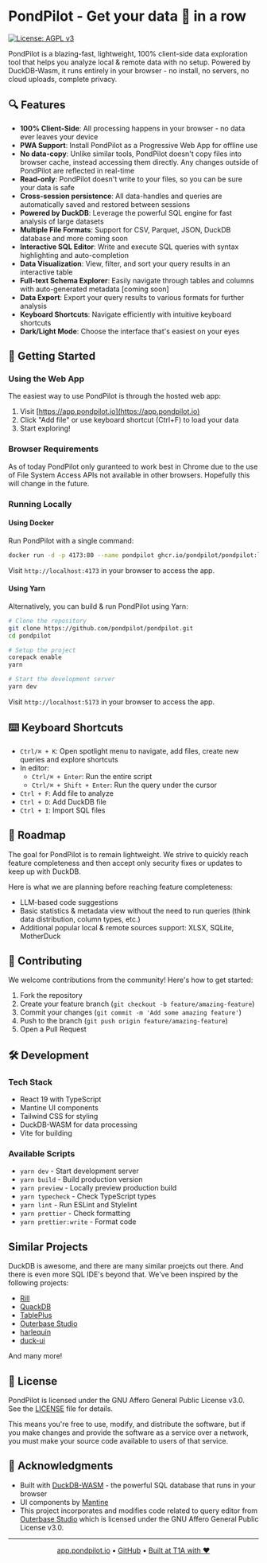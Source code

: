 # PondPilot - Get your data 🦆 in a row

[![License: AGPL v3](https://img.shields.io/badge/License-AGPL%20v3-blue.svg)](https://www.gnu.org/licenses/agpl-3.0)

PondPilot is a blazing-fast, lightweight, 100% client-side data exploration tool that helps you analyze local & remote data with no setup. Powered by DuckDB-Wasm, it runs entirely in your browser - no install, no servers, no cloud uploads, complete privacy.

## 🔍 Features

- **100% Client-Side**: All processing happens in your browser - no data ever leaves your device
- **PWA Support**: Install PondPilot as a Progressive Web App for offline use
- **No data-copy**: Unlike similar tools, PondPilot doesn't copy files into browser cache, instead accessing them directly. Any changes outside of PondPilot are reflected in real-time
- **Read-only**: PondPilot doesn't write to your files, so you can be sure your data is safe
- **Cross-session persistence**: All data-handles and queries are automatically saved and restored between sessions
- **Powered by DuckDB**: Leverage the powerful SQL engine for fast analysis of large datasets
- **Multiple File Formats**: Support for CSV, Parquet, JSON, DuckDB database and more coming soon
- **Interactive SQL Editor**: Write and execute SQL queries with syntax highlighting and auto-completion
- **Data Visualization**: View, filter, and sort your query results in an interactive table
- **Full-text Schema Explorer**: Easily navigate through tables and columns with auto-generated metadata [coming soon]
- **Data Export**: Export your query results to various formats for further analysis
- **Keyboard Shortcuts**: Navigate efficiently with intuitive keyboard shortcuts
- **Dark/Light Mode**: Choose the interface that's easiest on your eyes

## 🚀 Getting Started

### Using the Web App

The easiest way to use PondPilot is through the hosted web app:

1. Visit [https://app.pondpilot.io](https://app.pondpilot.io)
2. Click "Add file" or use keyboard shortcut (Ctrl+F) to load your data
3. Start exploring!

### Browser Requirements

As of today PondPilot only guranteed to work best in Chrome due to the use of File System Access APIs not available in other browsers. Hopefully this will change in the future.

### Running Locally

#### Using Docker

Run PondPilot with a single command:

```bash
docker run -d -p 4173:80 --name pondpilot ghcr.io/pondpilot/pondpilot:latest
```

Visit `http://localhost:4173` in your browser to access the app.

#### Using Yarn

Alternatively, you can build & run PondPilot using Yarn:

```bash
# Clone the repository
git clone https://github.com/pondpilot/pondpilot.git
cd pondpilot

# Setup the project
corepack enable
yarn

# Start the development server
yarn dev
```

Visit `http://localhost:5173` in your browser to access the app.

## ⌨️ Keyboard Shortcuts

- `Ctrl/⌘ + K`: Open spotlight menu to navigate, add files, create new queries and explore shortcuts
- In editor:
  - `Ctrl/⌘ + Enter`: Run the entire script
  - `Ctrl/⌘ + Shift + Enter`: Run the query under the cursor
- `Ctrl + F`: Add file to analyze
- `Ctrl + D`: Add DuckDB file
- `Ctrl + I`: Import SQL files

## 🚀 Roadmap

The goal for PondPilot is to remain lightweight. We strive to quickly reach feature completeness and then accept only security fixes or updates to keep up with DuckDB.

Here is what we are planning before reaching feature completeness:
* LLM-based code suggestions
* Basic statistics & metadata view without the need to run queries (think data distribution, column types, etc.)
* Additional popular local & remote sources support: XLSX, SQLite, MotherDuck

## 🤝 Contributing

We welcome contributions from the community! Here's how to get started:

1. Fork the repository
2. Create your feature branch (`git checkout -b feature/amazing-feature`)
3. Commit your changes (`git commit -m 'Add some amazing feature'`)
4. Push to the branch (`git push origin feature/amazing-feature`)
5. Open a Pull Request

## 🛠️ Development

### Tech Stack

- React 19 with TypeScript
- Mantine UI components
- Tailwind CSS for styling
- DuckDB-WASM for data processing
- Vite for building

### Available Scripts

- `yarn dev` - Start development server
- `yarn build` - Build production version
- `yarn preview` - Locally preview production build
- `yarn typecheck` - Check TypeScript types
- `yarn lint` - Run ESLint and Stylelint
- `yarn prettier` - Check formatting
- `yarn prettier:write` - Format code

## Similar Projects

DuckDB is awesome, and there are many similar proejcts out there. And there is even more SQL IDE's beyond that. We've been inspired by the following projects:

* <a target="_blank" href="https://github.com/rilldata/rill">Rill</a>
* <a target="_blank" href="https://github.com/mattf96s/QuackDB">QuackDB</a>
* <a target="_blank" href="https://tableplus.com">TablePlus</a>
* <a target="_blank" href="https://github.com/outerbase/studio">Outerbase Studio</a>
* <a target="_blank" href="https://github.com/tconbeer/harlequin">harlequin</a>
* <a target="_blank" href="https://github.com/caioricciuti/duck-ui">duck-ui</a>

And many more!

## 📜 License

PondPilot is licensed under the GNU Affero General Public License v3.0. See the [LICENSE](LICENSE) file for details.

This means you're free to use, modify, and distribute the software, but if you make changes and provide the software as a service over a network, you must make your source code available to users of that service.

## 🙏 Acknowledgments

* Built with <a target="_blank" href="https://github.com/duckdb/duckdb-wasm">DuckDB-WASM</a> - the powerful SQL database that runs in your browser
* UI components by <a target="_blank" href="https://mantine.dev/">Mantine</a>
* This project incorporates and modifies code related to query editor from <a target="_blank" href="https://github.com/outerbase/studio">Outerbase Studio</a> which is licensed under the GNU Affero General Public License v3.0.

---

<p align="center">
  <a target="_blank" href="https://app.pondpilot.io">app.pondpilot.io</a> •
  <a target="_blank" href="https://github.com/pondpilot/pondpilot">GitHub</a> •
  <a target="_blank" href="https://t1a.com">Built at T1A with ❤️</a>
</p>